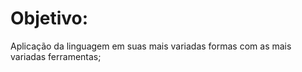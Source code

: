 # Objetivo:
  Aplicação da linguagem em suas mais variadas formas com as mais variadas ferramentas;
